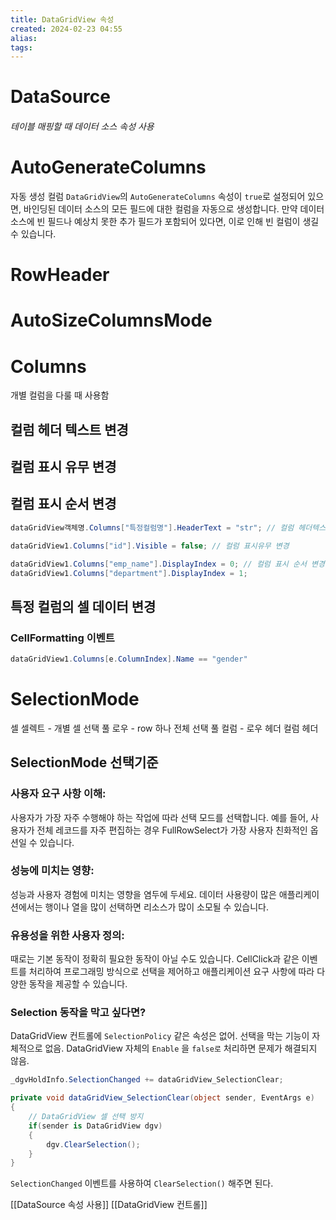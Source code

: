 ```yaml
---
title: DataGridView 속성
created: 2024-02-23 04:55
alias:
tags:
---
```

# DataSource
###### 테이블 매핑할 때 데이터 소스 속성 사용

# AutoGenerateColumns
자동 생성 컬럼
`DataGridView`의 `AutoGenerateColumns` 속성이 `true`로 설정되어 있으면, 바인딩된 데이터 소스의 모든 필드에 대한 컬럼을 자동으로 생성합니다. 
만약 데이터 소스에 빈 필드나 예상치 못한 추가 필드가 포함되어 있다면, 이로 인해 빈 컬럼이 생길 수 있습니다.

# RowHeader

# AutoSizeColumnsMode

# Columns
개별 컬럼을 다룰 때 사용함
## 컬럼 헤더 텍스트 변경
## 컬럼 표시 유무 변경
## 컬럼 표시 순서 변경

```csharp
dataGridView객체명.Columns["특정컬럼명"].HeaderText = "str"; // 컬럼 헤더텍스트 변경

dataGridView1.Columns["id"].Visible = false; // 컬럼 표시유무 변경

dataGridView1.Columns["emp_name"].DisplayIndex = 0; // 컬럼 표시 순서 변경
dataGridView1.Columns["department"].DisplayIndex = 1;
```

## 특정 컬럼의 셀 데이터 변경
### CellFormatting 이벤트
```csharp
dataGridView1.Columns[e.ColumnIndex].Name == "gender"
```

# SelectionMode
셀 셀렉트 - 개별 셀 선택
풀 로우 - row 하나 전체 선택
풀 컬럼 - 
로우 헤더
컬럼 헤더

## SelectionMode 선택기준
### 사용자 요구 사항 이해: 
사용자가 가장 자주 수행해야 하는 작업에 따라 선택 모드를 선택합니다. 예를 들어, 사용자가 전체 레코드를 자주 편집하는 경우 FullRowSelect가 가장 사용자 친화적인 옵션일 수 있습니다.

### 성능에 미치는 영향: 
성능과 사용자 경험에 미치는 영향을 염두에 두세요. 데이터 사용량이 많은 애플리케이션에서는 행이나 열을 많이 선택하면 리소스가 많이 소모될 수 있습니다.

### 유용성을 위한 사용자 정의: 
때로는 기본 동작이 정확히 필요한 동작이 아닐 수도 있습니다. CellClick과 같은 이벤트를 처리하여 프로그래밍 방식으로 선택을 제어하고 애플리케이션 요구 사항에 따라 다양한 동작을 제공할 수 있습니다.

### Selection 동작을 막고 싶다면?
DataGridView 컨트롤에 `SelectionPolicy` 같은 속성은 없어.
선택을 막는 기능이 자체적으로 없음.
DataGridView 자체의 `Enable` 을 `false로` 처리하면 문제가 해결되지 않음.

```cs
_dgvHoldInfo.SelectionChanged += dataGridView_SelectionClear;

private void dataGridView_SelectionClear(object sender, EventArgs e)
{
    // DataGridView 셀 선택 방지
    if(sender is DataGridView dgv)
    {
        dgv.ClearSelection();
    }
}
```

`SelectionChanged` 이벤트를 사용하여 `ClearSelection()` 해주면 된다.

[[DataSource 속성 사용]]
[[DataGridView 컨트롤]]